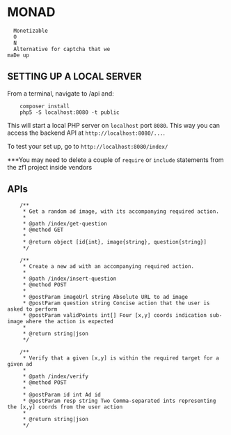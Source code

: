 MONAD
=====

```
  Monetizable
  O
  N
  Alternative for captcha that we
maDe up
```

SETTING UP A LOCAL SERVER
-------------------------

From a terminal, navigate to /api and:

```
    composer install
    php5 -S localhost:8080 -t public
```

This will start a local PHP server on ```localhost``` port ```8080```. This way you can access the backend API
at ```http://localhost:8080/...```.

To test your set up, go to ```http://localhost:8080/index/```

***You may need to delete a couple of ```require``` or ```include``` statements from the zf1 project inside vendors

APIs
----

```
    /**
     * Get a random ad image, with its accompanying required action.
     *
     * @path /index/get-question
     * @method GET
     *
     * @return object [id{int}, image{string}, question{string}]
     */
```

```
    /**
     * Create a new ad with an accompanying required action.
     *
     * @path /index/insert-question
     * @method POST
     *
     * @postParam imageUrl string Absolute URL to ad image
     * @postParam question string Concise action that the user is asked to perform
     * @postParam validPoints int[] Four [x,y] coords indication sub-image where the action is expected
     *
     * @return string|json
     */
```

```
    /**
     * Verify that a given [x,y] is within the required target for a given ad
     *
     * @path /index/verify
     * @method POST
     *
     * @postParam id int Ad id
     * @postParam resp string Two Comma-separated ints representing the [x,y] coords from the user action
     *
     * @return string|json
     */
```
